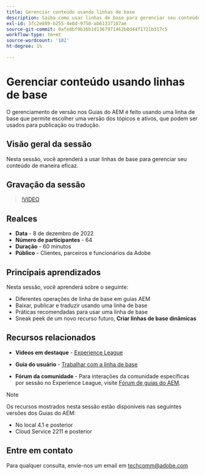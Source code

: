 ```yaml
---
title: Gerenciar conteúdo usando linhas de base
description: Saiba como usar linhas de base para gerenciar seu conteúdo de maneira eficaz.
exl-id: 3fc2e889-b255-4e8d-9750-ab61337107ae
source-git-commit: 0afe8bf9b16b1d1367971462b0d44f1721b317c5
workflow-type: tm+mt
source-wordcount: '182'
ht-degree: 1%

---
```


# Gerenciar conteúdo usando linhas de base

O gerenciamento de versão nos Guias do AEM é feito usando uma linha de base que permite escolher uma versão dos tópicos e ativos, que podem ser usados para publicação ou tradução.

## Visão geral da sessão

Nesta sessão, você aprenderá a usar linhas de base para gerenciar seu conteúdo de maneira eficaz.

## Gravação da sessão

>[!VIDEO](https://video.tv.adobe.com/v/3414172/version-management-release-management-baseline?quality=12&learn=on)

## Realces

- **Data** - 8 de dezembro de 2022
- **Número de participantes** - 64
- **Duração** - 60 minutos
- **Público** - Clientes, parceiros e funcionários da Adobe

## Principais aprendizados

Nesta sessão, você aprenderá sobre o seguinte:

- Diferentes operações de linha de base em guias AEM
- Baixar, publicar e traduzir usando uma linha de base
- Práticas recomendadas para usar uma linha de base
- Sneak peek de um novo recurso futuro, **Criar linhas de base dinâmicas**

## Recursos relacionados

- **Vídeos em destaque** -  [Experience League](https://experienceleague.adobe.com/docs/experience-manager-guides-learn/videos/advanced-user-guide/overview.html?lang=en)

- **Guia do usuário** - [Trabalhar com a linha de base](/help/product-guide/user-guide/generate-output-use-baseline-for-publishing.md)

- **Fórum da comunidade** - Para interações da comunidade específicas por sessão no Experience League, visite [Fórum de guias do AEM](https://experienceleaguecommunities.adobe.com/t5/experience-manager-guides/bd-p/xml-documentation-discussions).

>[!NOTE]
>
>Os recursos mostrados nesta sessão estão disponíveis nas seguintes versões dos Guias do AEM:
>
> - No local 4.1 e posterior
> - Cloud Service 2211 e posterior

## Entre em contato

Para qualquer consulta, envie-nos um email em <techcomm@adobe.com>
